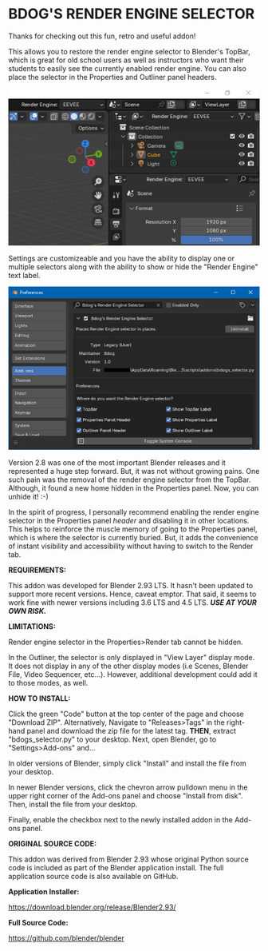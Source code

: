 # BDOG'S RENDER ENGINE SELECTOR

Thanks for checking out this fun, retro and useful addon!

This allows you to restore the render engine selector to Blender's TopBar, which is great for old school users as well as instructors who want their students to easily see the currently enabled render engine. You can also place the selector in the Properties and Outliner panel headers.

<img src="./images/ui.png">

Settings are customizeable and you have the ability to display one or multiple selectors along with the ability to show or hide the "Render Engine" text label.

<img src="./images/preferences.png">

Version 2.8 was one of the most important Blender releases and it represented a huge step forward. But, it was not without growing pains. One such pain was the removal of the render engine selector from the TopBar. Although, it found a new home hidden in the Properties panel. Now, you can unhide it! :-)

In the spirit of progress, I personally recommend enabling the render engine selector in the Properties panel _header_ and disabling it in other locations. This helps to reinforce the muscle memory of going to the Properties panel, which is where the selector is currently buried. But, it adds the convenience of instant visibility and accessibility without having to switch to the Render tab.

**REQUIREMENTS:**

This addon was developed for Blender 2.93 LTS. It hasn't been updated to support more recent versions. Hence, caveat emptor. That said, it seems to work fine with newer versions including 3.6 LTS and 4.5 LTS. ***USE AT YOUR OWN RISK.*** 
 
**LIMITATIONS:**

Render engine selector in the Properties>Render tab cannot be hidden.

In the Outliner, the selector is only displayed in "View Layer" display mode. It does not display in any of the other display modes (i.e Scenes, Blender File, Video Sequencer, etc...). However, additional development could add it to those modes, as well.

**HOW TO INSTALL:**

Click the green "Code" button at the top center of the page and choose "Download ZIP". Alternatively, Navigate to "Releases>Tags" in the right-hand panel and download the zip file for the latest tag. **THEN**, extract "bdogs_selector.py" to your desktop. Next, open Blender, go to "Settings>Add-ons" and...

In older versions of Blender, simply click "Install" and install the file from your desktop.

In newer Blender versions, click the chevron arrow pulldown menu in the upper right corner of the Add-ons panel and choose "Install from disk". Then, install the file from your desktop.

Finally, enable the checkbox next to the newly installed addon in the Add-ons panel.

**ORIGINAL SOURCE CODE:**

This addon was derived from Blender 2.93 whose original Python source code is included as part of the Blender application install. The full application source code is also available on GitHub.

**Application Installer:**

https://download.blender.org/release/Blender2.93/

**Full Source Code:**

https://github.com/blender/blender
